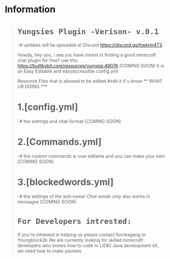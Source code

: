# Information


> 
> #  **``Yungsies Plugin -Verison- v.0.1``**
> -# updates will be uploaded at Discord <https://discord.gg/hwkrm4T3>
> 
> Howdy, hey you, i see you have intrest in finding a good minecraft chat plugin for free? use this https://builtbybit.com/resources/yungsie.49076 *(COMING SOON)* It is an Easy Editable and easyaccessible config.yml 
> 
> Resource Files that is allowed to be edited #edit it if u know ** WHAT UR DOING ***
> 
> # 1.[config.yml]
> -# the settings and chat-format [COMING SOON]
> # 2.[Commands.yml]
> -# the custom commands is now editable and you can make your own [COMING SOON]
> # 3.[blockedwords.yml]
> -# the settings of the anti-swear *Chat words only* also works in messages [COMING SOON]
> 
> #  **``For Developers intrested:``**
> If you're intrested in helping us please contact furriesgang  or Youngblock2k We are currently looking for skilled minecraft developers who knows how to code in (JDK) Java development kit, we need how to make packets
